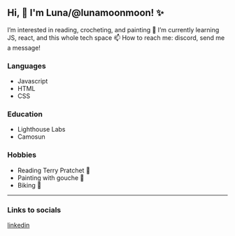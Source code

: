 ## Hi, :wave: I'm Luna/@lunamoonmoon! :sparkles:
I’m interested in reading, crocheting, and painting
🌱 I’m currently learning JS, react, and this whole tech space
📫 How to reach me: discord, send me a message!

### Languages
* Javascript
* HTML
* CSS

### Education
* Lighthouse Labs
* Camosun

### Hobbies
* Reading Terry Pratchet :open_book:
* Painting with gouche :art:
* Biking :bicyclist:

---

### Links to socials
[linkedin](linkhere)

<!---
lunamoonmoon/lunamoonmoon is a ✨ special ✨ repository because its `README.md` (this file) appears on your GitHub profile.
You can click the Preview link to take a look at your changes.
--->
